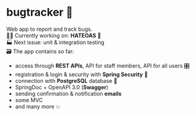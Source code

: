 # bugtracker :bug:
Web app to report and track bugs. <br>
👷‍♂️ Currently working on: **HATEOAS** 🧪 <br>
🏭 Next issue: unit & integration testing <br>
🗃️ The app contains so far:
- access through **REST APIs**, API for staff members, API for all users 🎛️
- registration & login & security with **Spring Security** 🥬
- connection with **PostgreSQL** database 🐘
- SpringDoc + OpenAPI 3.0 (**Swagger**)
- sending confirmation & notification **emails**
- some MVC
- and many more :boom:
